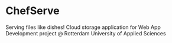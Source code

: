 # ChefServe
Serving files like dishes! Cloud storage application for Web App Development project @ Rotterdam University of Applied Sciences
